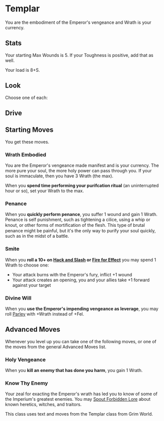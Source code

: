 <!-- Do NOT edit this file directly. It is compiled from pages in the "source" directory. -->
# <a class="anchor-from-text" id="templar"></a>Templar

You are the embodiment of the Emperor's vengeance and Wrath is your currency.

## <a class="anchor-from-text" id="stats"></a>Stats

Your starting Max Wounds is 5\. If your Toughness is positive, add that as well.

Your load is 8+S.

## <a class="anchor-from-text" id="look"></a>Look

Choose one of each:

## <a class="anchor-from-text" id="drive"></a>Drive

## <a class="anchor-from-text" id="starting-moves"></a>Starting Moves

You get these moves.

### <a class="anchor-from-text" id="wrath-embodied"></a>Wrath Embodied

You are the Emperor's vengeance made manifest and is your currency. The more pure your soul, the more holy power can pass through you. If your soul is immaculate, then you have 3 Wrath (the max).

When you **spend time performing your purifcation ritual** (an uninterrupted hour or so), set your Wrath to the max.

### <a class="anchor-from-text" id="penance"></a>Penance

When you **quickly perform penance**, you suffer 1 wound and gain 1 Wrath. Penance is self punishment, such as tightening a cilice, using a whip or knout, or other forms of mortification of the ﬂesh. This type of brutal penance might be painful, but it's the only way to purify your soul quickly, such as in the midst of a battle.

### <a class="anchor-from-text" id="smite"></a>Smite

When you **roll a 10+ on [Hack and Slash](https://github.com/Vindexus/PoweredByHeresy/blob/master/game/github/basicmoves.md#hack-and-slash) or [Fire for Effect](https://github.com/Vindexus/PoweredByHeresy/blob/master/game/github/basicmoves.md#fire-for-effect)** you may spend 1 Wrath to choose one:

*   Your attack burns with the Emperor's fury, inflict +1 wound
*   Your attack creates an opening, you and your allies take +1 forward against your target

### <a class="anchor-from-text" id="divine-will"></a>Divine Will

When you **use the Emperor's impending vengeance as leverage**, you may roll [Parley](https://github.com/Vindexus/PoweredByHeresy/blob/master/game/github/basicmoves.md#parley) with +Wrath instead of +Fel.

## <a class="anchor-from-text" id="advanced-moves"></a>Advanced Moves

Whenever you level up you can take one of the following moves, or one of the moves from the general Advanced Moves list.

### <a class="anchor-from-text" id="holy-vengeance"></a>Holy Vengeance

When you **kill an enemy that has done you harm**, you gain 1 Wrath.

### <a class="anchor-from-text" id="know-thy-enemy"></a>Know Thy Enemy

Your zeal for exacting the Emperor's wrath has led you to know of some of the Imperium's greatest enemies. You may [Spout Forbidden Lore](https://github.com/Vindexus/PoweredByHeresy/blob/master/game/github/basicmoves.md#spout-forbidden-lore) about known heretics, witches, and traitors.

This class uses text and moves from the Templar class from Grim World.